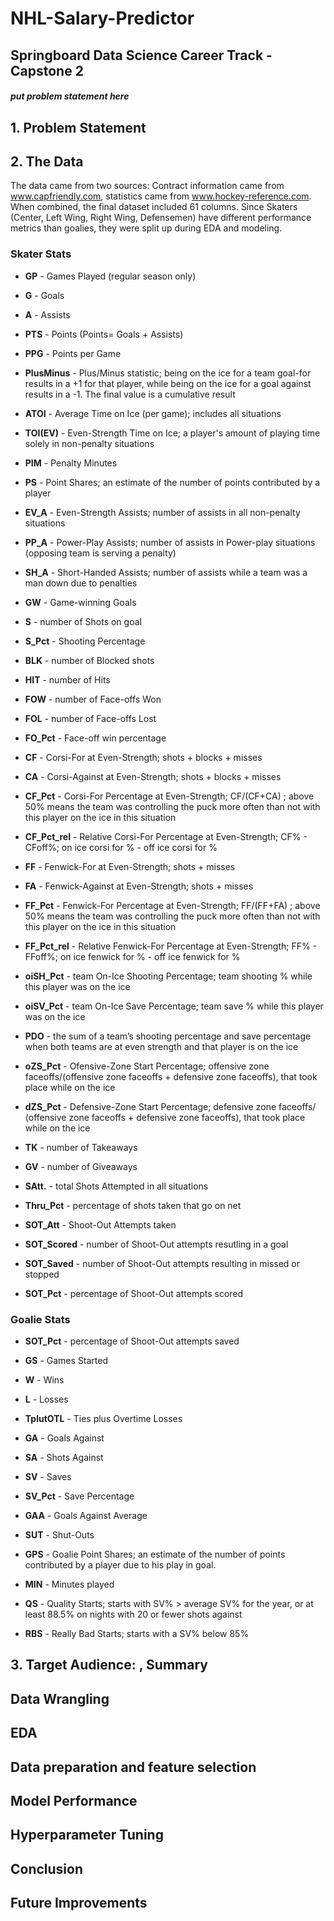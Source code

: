 # NHL-Salary-Predictor
## Springboard Data Science Career Track - Capstone 2

##### *put problem statement here*


## 1. Problem Statement


## 2.  The Data
The data came from two sources: Contract information came from www.capfriendly.com, statistics came from www.hockey-reference.com. When combined, the final dataset included 61 columns.
Since Skaters (Center, Left Wing, Right Wing, Defensemen) have different performance metrics than goalies, they were split up during EDA and modeling.
### Skater Stats
- **GP** - Games Played (regular season only)

- **G** - Goals

- **A** - Assists 

- **PTS** - Points (Points= Goals + Assists)

- **PPG** - Points per Game

- **PlusMinus** - Plus/Minus statistic; being on the ice for a team goal-for results in a +1 for that player, while being on the ice for a goal against results in a -1. The final value is a cumulative result

- **ATOI** - Average Time on Ice (per game); includes all situations

- **TOI(EV)** - Even-Strength Time on Ice; a player's amount of playing time solely in non-penalty situations

- **PIM** - Penalty Minutes 

- **PS** - Point Shares; an estimate of the number of points contributed by a player

- **EV_A** - Even-Strength Assists; number of assists in all non-penalty situations 

- **PP_A** - Power-Play Assists; number of assists in Power-play situations (opposing team is serving a penalty) 

- **SH_A** - Short-Handed Assists; number of assists while a team was a man down due to penalties

- **GW** - Game-winning Goals

- **S** - number of Shots on goal

- **S_Pct** - Shooting Percentage

- **BLK** - number of Blocked shots

- **HIT** - number of Hits

- **FOW** - number of Face-offs Won

- **FOL** - number of Face-offs Lost

- **FO_Pct** - Face-off win percentage

- **CF** - Corsi-For at Even-Strength; shots + blocks + misses

- **CA** - Corsi-Against at Even-Strength; shots + blocks + misses

- **CF_Pct** - Corsi-For Percentage at Even-Strength; CF/(CF+CA) ; above 50% means the team was controlling the puck more often than not with this player on the ice in this situation

- **CF_Pct_rel** - Relative Corsi-For Percentage at Even-Strength; CF% - CFoff%; on ice corsi for % - off ice corsi for %

- **FF** - Fenwick-For at Even-Strength; shots + misses

- **FA** - Fenwick-Against at Even-Strength; shots + misses

- **FF_Pct** - Fenwick-For Percentage at Even-Strength; FF/(FF+FA) ; above 50% means the team was controlling the puck more often than not with this player on the ice in this situation

- **FF_Pct_rel** - Relative Fenwick-For Percentage at Even-Strength; FF% - FFoff%; on ice fenwick for % - off ice fenwick for %

- **oiSH_Pct** - team On-Ice Shooting Percentage; team shooting % while this player was on the ice

- **oiSV_Pct** - team On-Ice Save Percentage; team save % while this player was on the ice 

- **PDO** -  the sum of a team’s shooting percentage and save percentage when both teams are at even strength and that player is on the ice

- **oZS_Pct** - Ofensive-Zone Start Percentage; offensive zone faceoffs/(offensive zone faceoffs + defensive zone faceoffs), that took place while on the ice 

- **dZS_Pct** - Defensive-Zone Start Percentage; defensive zone faceoffs/ (offensive zone faceoffs + defensive zone faceoffs), that took place while on the ice 

- **TK** - number of Takeaways

- **GV** - number of Giveaways

- **SAtt.** - total Shots Attempted in all situations

- **Thru_Pct** - percentage of shots taken that go on net

- **SOT_Att** - Shoot-Out Attempts taken

- **SOT_Scored** - number of Shoot-Out attempts resutling in a goal

- **SOT_Saved** - number of Shoot-Out attempts resulting in missed or stopped

- **SOT_Pct** - percentage of Shoot-Out attempts scored


### Goalie Stats

- **SOT_Pct** - percentage of Shoot-Out attempts saved

- **GS** - Games Started

- **W** - Wins

- **L** - Losses

- **TplutOTL** - Ties plus Overtime Losses

- **GA** - Goals Against

- **SA** - Shots Against

- **SV** - Saves

- **SV_Pct** - Save Percentage

- **GAA** - Goals Against Average

- **SUT** - Shut-Outs

- **GPS** - Goalie Point Shares; an estimate of the number of points contributed by a player due to his play in goal.

- **MIN** - Minutes played

- **QS** - Quality Starts; starts with SV% > average SV% for the year, or at least 88.5% on nights with 20 or fewer shots against

- **RBS** - Really Bad Starts; starts with a SV% below 85%



## 3. Target Audience: , Summary
## Data Wrangling
## EDA
## Data preparation and feature selection
## Model Performance
## Hyperparameter Tuning
## Conclusion
## Future Improvements
